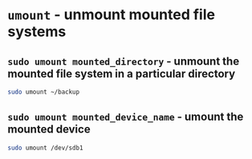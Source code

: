 # `umount` - unmount mounted file systems

## `sudo umount mounted_directory` - unmount the mounted file system in a particular directory

```sh
sudo umount ~/backup
```

## `sudo umount mounted_device_name` - umount the mounted device

```sh
sudo umount /dev/sdb1
```